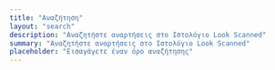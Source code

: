 ```yaml
---
title: "Αναζήτηση"
layout: "search"
description: "Αναζητήστε αναρτήσεις στο Ιστολόγιο Look Scanned"
summary: "Αναζητήστε αναρτήσεις στο Ιστολόγιο Look Scanned"
placeholder: "Εισαγάγετε έναν όρο αναζήτησης"
---
```

